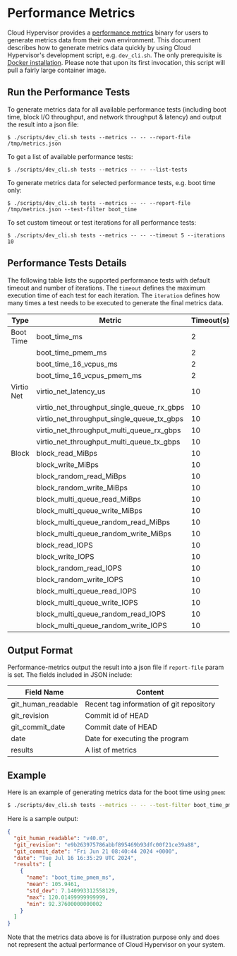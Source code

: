 # Performance Metrics

Cloud Hypervisor provides a [performance metrics](https://github.com/cloud-hypervisor/cloud-hypervisor/tree/main/performance-metrics)
binary for users to generate metrics data from their own
environment. This document describes how to generate metrics data
quickly by using Cloud Hypervisor's development script,
e.g. `dev_cli.sh`. The only prerequisite is [Docker installation](https://docs.docker.com/engine/install/).
Please note that upon its first invocation, this script will pull a
fairly large container image.

## Run the Performance Tests

To generate metrics data for all available performance tests (including
boot time, block I/O throughput, and network throughput & latency) and
output the result into a json file:

```
$ ./scripts/dev_cli.sh tests --metrics -- -- --report-file /tmp/metrics.json
```

To get a list of available performance tests:

```
$ ./scripts/dev_cli.sh tests --metrics -- -- --list-tests
```

To generate metrics data for selected performance tests, e.g. boot time only:

```
$ ./scripts/dev_cli.sh tests --metrics -- -- --report-file /tmp/metrics.json --test-filter boot_time
```

To set custom timeout or test iterations for all performance tests:
```
$ ./scripts/dev_cli.sh tests --metrics -- -- --timeout 5 --iterations 10
```

## Performance Tests Details

The following table lists the supported performance tests with default
timeout and number of iterations. The `timeout` defines the maximum
execution time of each test for each iteration. The `iteration` defines
how many times a test needs to be executed to generate the final metrics
data.

| **Type**   | **Metric**                                 | **Timeout(s)** | **Iterations** |
|------------|--------------------------------------------|----------------|----------------|
| Boot Time  | boot_time_ms                               | 2              | 10             |
|            | boot_time_pmem_ms                          | 2              | 10             |
|            | boot_time_16_vcpus_ms                      | 2              | 10             |
|            | boot_time_16_vcpus_pmem_ms                 | 2              | 10             |
| Virtio Net | virtio_net_latency_us                      | 10             | 5              |
|            | virtio_net_throughput_single_queue_rx_gbps | 10             | 5              |
|            | virtio_net_throughput_single_queue_tx_gbps | 10             | 5              |
|            | virtio_net_throughput_multi_queue_rx_gbps  | 10             | 5              |
|            | virtio_net_throughput_multi_queue_tx_gbps  | 10             | 5              |
| Block      | block_read_MiBps                           | 10             | 5              |
|            | block_write_MiBps                          | 10             | 5              |
|            | block_random_read_MiBps                    | 10             | 5              |
|            | block_random_write_MiBps                   | 10             | 5              |
|            | block_multi_queue_read_MiBps               | 10             | 5              |
|            | block_multi_queue_write_MiBps              | 10             | 5              |
|            | block_multi_queue_random_read_MiBps        | 10             | 5              |
|            | block_multi_queue_random_write_MiBps       | 10             | 5              |
|            | block_read_IOPS                            | 10             | 5              |
|            | block_write_IOPS                           | 10             | 5              |
|            | block_random_read_IOPS                     | 10             | 5              |
|            | block_random_write_IOPS                    | 10             | 5              |
|            | block_multi_queue_read_IOPS                | 10             | 5              |
|            | block_multi_queue_write_IOPS               | 10             | 5              |
|            | block_multi_queue_random_read_IOPS         | 10             | 5              |
|            | block_multi_queue_random_write_IOPS        | 10             | 5              |

## Output Format

Performance-metrics output the result into a json file if `report-file`
param is set. The fields included in JSON include:

| Field Name         | Content                                  |
|--------------------|------------------------------------------|
| git_human_readable | Recent tag information of git repository |
| git_revision       | Commit id of HEAD                        |
| git_commit_date    | Commit date of HEAD                      |
| date               | Date for executing the program           |
| results            | A list of metrics                        |


## Example

Here is an example of generating metrics data for the boot time using
`pmem`:

```bash
$ ./scripts/dev_cli.sh tests --metrics -- -- --test-filter boot_time_pmem_ms
```

Here is a sample output:

```json
{
  "git_human_readable": "v40.0",
  "git_revision": "e9b263975786abbf895469b93dfc00f21ce39a88",
  "git_commit_date": "Fri Jun 21 08:40:44 2024 +0000",
  "date": "Tue Jul 16 16:35:29 UTC 2024",
  "results": [
    {
      "name": "boot_time_pmem_ms",
      "mean": 105.9461,
      "std_dev": 7.140993312558129,
      "max": 120.01499999999999,
      "min": 92.37600000000002
    }
  ]
}
```

Note that the metrics data above is for illustration purpose only and
does not represent the actual performance of Cloud Hypervisor on your
system.
